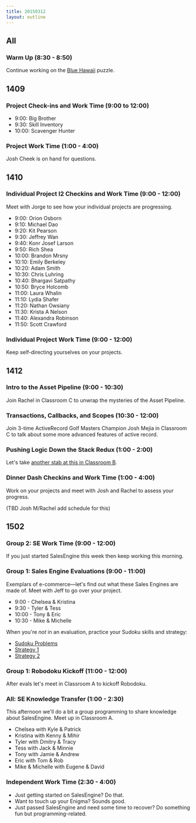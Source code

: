 ```yaml
---
title: 20150312
layout: outline
---
```


<!--- Classroom Usage
A
11 to 12: 1502
1 to 230: 1502

B
9 to 1030: 1409
1 to 130: 1412

C
9 to 1030:1412
10:30 to 12:1412
1 to 4:1502

WS
Code reviews, checkins, work time etc.

-->

## All

### Warm Up (8:30 - 8:50)

Continue working on the [Blue Hawaii](http://www.puzzlenode.com/puzzles/7-blue-hawaii) puzzle.

## 1409

### Project Check-ins and Work Time (9:00 to 12:00)

* 9:00: Big Brother
* 9:30: Skill Inventory
* 10:00: Scavenger Hunter

### Project Work Time (1:00 - 4:00)

Josh Cheek is on hand for questions.

## 1410

### Individual Project I2 Checkins and Work Time (9:00 - 12:00)

Meet with Jorge to see how your individual projects are progressing.

* 9:00: Orion Osborn
* 9:10: Michael Dao
* 9:20: Kit Pearson
* 9:30: Jeffrey Wan
* 9:40: Konr Josef Larson
* 9:50: Rich Shea
* 10:00: Brandon Mrsny
* 10:10: Emily Berkeley
* 10:20: Adam Smith
* 10:30: Chris Luhring
* 10:40: Bhargavi Satpathy
* 10:50: Bryce Holcomb
* 11:00: Laura Whalin
* 11:10: Lydia Shafer
* 11:20: Nathan Owsiany
* 11:30: Krista A Nelson
* 11:40: Alexandra Robinson
* 11:50: Scott Crawford

### Individual Project Work Time (9:00 - 12:00)

Keep self-directing yourselves on your projects.

## 1412

### Intro to the Asset Pipeline (9:00 - 10:30)

Join Rachel in Classroom C to unwrap the mysteries of the Asset Pipeline.

### Transactions, Callbacks, and Scopes (10:30 - 12:00)

Join 3-time ActiveRecord Golf Masters Champion Josh Mejia in Classroom C to talk about some more advanced features of active record.

### Pushing Logic Down the Stack Redux (1:00 - 2:00)

Let's take [another stab at this in Classroom B](http://tutorials.jumpstartlab.com/topics/architecture/pushing_logic_down_the_stack.html).

### Dinner Dash Checkins and Work Time (1:00 - 4:00)

Work on your projects and meet with Josh and Rachel to assess your progress.

(TBD Josh M/Rachel add schedule for this)

## 1502

### Group 2: SE Work Time (9:00 - 12:00)

If you just started SalesEngine this week then keep working this morning.

### Group 1: Sales Engine Evaluations (9:00 - 11:00)

Exemplars of e-commerce—let's find out what these Sales Engines are made of. Meet with Jeff to go over your project.

* 9:00 - Chelsea & Kristina
* 9:30 - Tyler & Tess
* 10:00 - Tony & Eric
* 10:30 - Mike & Michelle

When you're *not* in an evaluation, practice your Sudoku skills and strategy:

* [Sudoku Problems](http://www.websudoku.com/)
* [Strategy 1](http://www.sudokudragon.com/sudokustrategy.htm)
* [Strategy 2](http://killersudokuonline.com/tips.html)

### Group 1: Robodoku Kickoff (11:00 - 12:00)

After evals let's meet in Classroom A to kickoff Robodoku.

### All: SE Knowledge Transfer (1:00 - 2:30)

This afternoon we'll do a bit a group programming to share knowledge about
SalesEngine. Meet up in Classroom A.

* Chelsea with Kyle & Patrick
* Kristina with Kenny & Mihir
* Tyler with Dmitry & Tracy
* Tess with Jack & Minnie
* Tony with Jamie & Andrew
* Eric with Tom & Rob
* Mike & Michelle with Eugene & David

### Independent Work Time (2:30 - 4:00)

* Just getting started on SalesEngine? Do that.
* Want to touch up your Enigma? Sounds good.
* Just passed SalesEngine and need some time to recover? Do something fun but programming-related.
